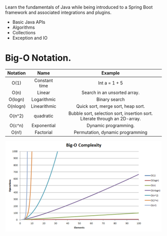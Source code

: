 Learn the fundamentals of Java while being introduced to a Spring Boot framework and associated integrations and plugins.

* Basic Java APIs
* Algorithms
* Collections
* Exception and IO

# Big-O Notation.
| Notation | Name   | Example   |
| :---:    | :---:  | :---:     |
|    O(1)  | Constant time  | Int a = 1 + 5   |
| O(n)     | Linear         | Search in an unsorted array. |
| O(logn)  | Logarithmic    | Binary search  |
| O(nlogn) | Linearithmic   | Quick sort, merge sort, heap sort. |
| O(n^2)   | quadratic      | Bubble sort, selection sort, insertion sort. Literate through an 2D-array. |
| O(c^n)   | Exponential    | Dynamic programming. |
| O(n!)    | Factorial      | Permutation, dynamic programming |


<p align="center">
  <img src="https://github.com/iamAkolab/udacity_javadev_nanodegree/blob/main/part2_java_basics/bigO.png" title="Big O Notation">
</p>
